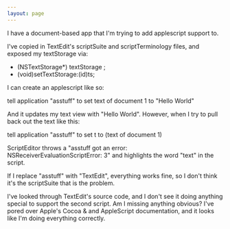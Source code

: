 ```yaml
---
layout: page
---
```


I have a document-based app that I'm trying to add applescript support to.

I've copied in TextEdit's scriptSuite and scriptTerminology files, and exposed my textStorage via:

- (NSTextStorage*) textStorage ;
- (void)setTextStorage:(id)ts;

I can create an applescript like so:

tell application "asstuff" to set text of document 1 to "Hello World"

And it updates my text view with "Hello World".  However, when I try to pull back out the text like this:

tell application "asstuff" to set t to (text of document 1)

ScriptEditor throws a "asstuff got an error: NSReceiverEvaluationScriptError: 3" and highlights the word "text" in the script.

If I replace "asstuff" with "TextEdit", everything works fine, so I don't think it's the scriptSuite that is the problem.

I've looked through TextEdit's source code, and I don't see it doing anything special to support the second script.  Am I missing anything obvious?  I've pored over Apple's Cocoa & and AppleScript documentation, and it looks like I'm doing everything correctly.
